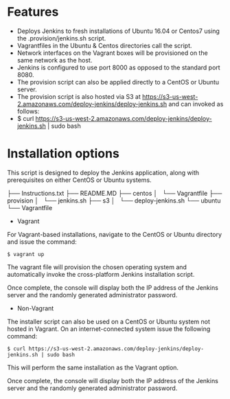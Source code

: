 # Features

- Deploys Jenkins to fresh installations of Ubuntu 16.04 or Centos7 using the .provision/jenkins.sh script.
- Vagrantfiles in the Ubuntu & Centos directories call the script.
- Network interfaces on the Vagrant boxes will be provisioned on the same network as the host.
- Jenkins is configured to use port 8000 as opposed to the standard port 8080.
- The provision script can also be applied directly to a CentOS or Ubuntu server.
- The provision script is also hosted via S3 at https://s3-us-west-2.amazonaws.com/deploy-jenkins/deploy-jenkins.sh and can invoked as follows:
- $ curl https://s3-us-west-2.amazonaws.com/deploy-jenkins/deploy-jenkins.sh | sudo bash

# Installation options

This script is designed to deploy the Jenkins application, along with prerequisites on either CentOS or Ubuntu systems.

├── Instructions.txt
├── README.MD
├── centos
│   └── Vagrantfile
├── provision
│   └── jenkins.sh
├── s3
│   └── deploy-jenkins.sh
└── ubuntu
    └── Vagrantfile

- Vagrant

For Vagrant-based installations, navigate to the CentOS or Ubuntu directory and issue the command:

`$ vagrant up`

The vagrant file will provision the chosen operating system and automatically invoke the cross-platform Jenkins installation script.

Once complete, the console will display both the IP address of the Jenkins server and the randomly generated administrator password.

- Non-Vagrant

The installer script can also be used on a CentOS or Ubuntu system not hosted in Vagrant. On an internet-connected system issue the following command:

`$ curl https://s3-us-west-2.amazonaws.com/deploy-jenkins/deploy-jenkins.sh | sudo bash`

This will perform the same installation as the Vagrant option.

Once complete, the console will display both the IP address of the Jenkins server and the randomly generated administrator password.
